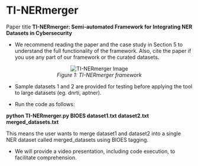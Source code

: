 # TI-NERmerger
Paper title **TI-NERmerger: Semi-automated Framework for Integrating NER Datasets in Cybersecurity**

- We recommend reading the paper and the case study in Section 5 to understand the full functionality of the framework. Also, cite the paper if you use any part of our framework or the curated datasets.

<p align="center">
  <img src="https://github.com/imouiche/TI-NERmerger/assets/43653916/a152f489-1cca-4f84-8762-892cc6d8ff7c" alt="TI-NERmerger Image">
  <br>
  <em>Figure 1: TI-NERmerger framework</em>
</p>

- Sample datasets 1 and 2 are provided for testing before applying the tool to large datasets (eg. dnrti, aptner).

- Run the code as follows:
 
**python TI-NERmerger.py BIOES dataset1.txt dataset2.txt merged_datasets.txt**
  
This means the user wants to merge dataset1 and dataset2 into a single NER dataset called merged_datasets using BIOES tagging.

- We will provide a video presentation, including code execution, to facilitate comprehension.

